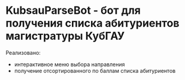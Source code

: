 # KubsauParseBot - бот для получения списка абитуриентов магистратуры КубГАУ

Реализовано:
- интерактивное меню выбора направления
- получение отсортированного по баллам списка абитуриентов
